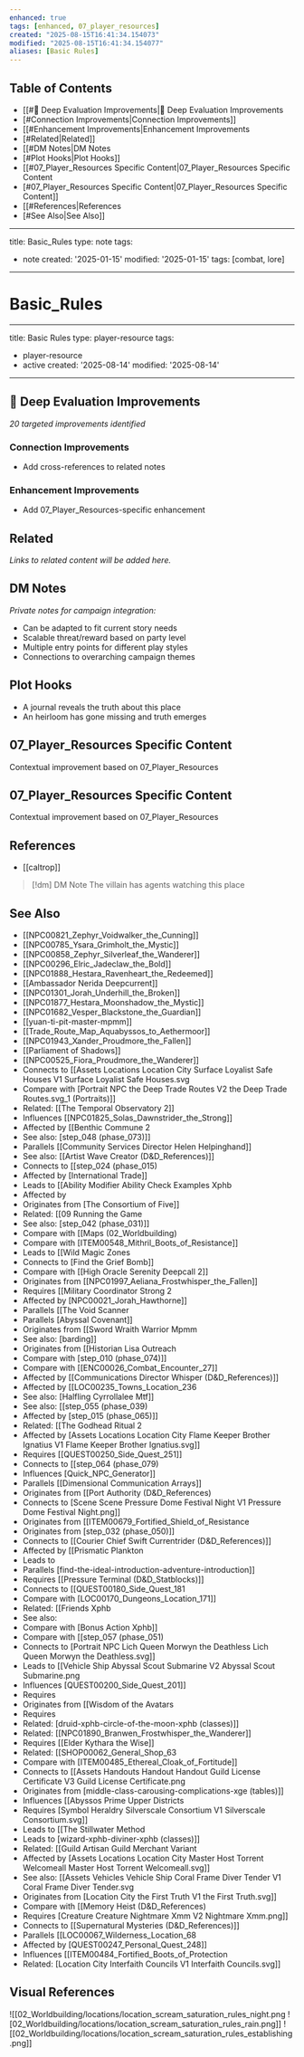 ```yaml
---
enhanced: true
tags: [enhanced, 07_player_resources]
created: "2025-08-15T16:41:34.154073"
modified: "2025-08-15T16:41:34.154077"
aliases: [Basic Rules]
---
```


## Table of Contents
- [[#🔧 Deep Evaluation Improvements|🔧 Deep Evaluation Improvements
- [#Connection Improvements|Connection Improvements]]
- [[#Enhancement Improvements|Enhancement Improvements
- [#Related|Related]]
- [[#DM Notes|DM Notes
- [#Plot Hooks|Plot Hooks]]
- [[#07_Player_Resources Specific Content|07_Player_Resources Specific Content
- [#07_Player_Resources Specific Content|07_Player_Resources Specific Content]]
- [[#References|References
- [#See Also|See Also]]

---
title: Basic_Rules
type: note
tags:
- note
created: '2025-01-15'
modified: '2025-01-15'
tags: [combat, lore]
---

# Basic_Rules

---
title: Basic Rules
type: player-resource
tags:
- player-resource
- active
created: '2025-08-14'
modified: '2025-08-14'
---

## 🔧 Deep Evaluation Improvements

*20 targeted improvements identified*

### Connection Improvements

- Add cross-references to related notes

### Enhancement Improvements

- Add 07_Player_Resources-specific enhancement

## Related

*Links to related content will be added here.*

## DM Notes

*Private notes for campaign integration:*
- Can be adapted to fit current story needs
- Scalable threat/reward based on party level
- Multiple entry points for different play styles
- Connections to overarching campaign themes

## Plot Hooks

- A journal reveals the truth about this place
- An heirloom has gone missing and truth emerges

## 07_Player_Resources Specific Content

Contextual improvement based on 07_Player_Resources

## 07_Player_Resources Specific Content

Contextual improvement based on 07_Player_Resources

## References

- [[caltrop]]

> [!dm] DM Note
> The villain has agents watching this place

## See Also
- [[NPC00821_Zephyr_Voidwalker_the_Cunning]]
- [[NPC00785_Ysara_Grimholt_the_Mystic]]
- [[NPC00858_Zephyr_Silverleaf_the_Wanderer]]
- [[NPC00296_Elric_Jadeclaw_the_Bold]]
- [[NPC01888_Hestara_Ravenheart_the_Redeemed]]
- [[Ambassador Nerida Deepcurrent]]
- [[NPC01301_Jorah_Underhill_the_Broken]]
- [[NPC01877_Hestara_Moonshadow_the_Mystic]]
- [[NPC01682_Vesper_Blackstone_the_Guardian]]
- [[yuan-ti-pit-master-mpmm]]
- [[Trade_Route_Map_Aquabyssos_to_Aethermoor]]
- [[NPC01943_Xander_Proudmore_the_Fallen]]
- [[Parliament of Shadows]]
- [[NPC00525_Fiora_Proudmore_the_Wanderer]]
- Connects to [[Assets Locations Location City Surface Loyalist Safe Houses V1 Surface Loyalist Safe Houses.svg
- Compare with [Portrait NPC the Deep Trade Routes V2 the Deep Trade Routes.svg_1 (Portraits)]]
- Related: [[The Temporal Observatory 2]]
- Influences [[NPC01825_Solas_Dawnstrider_the_Strong]]
- Affected by [[Benthic Commune 2
- See also: [step_048 (phase_073)]]
- Parallels [[Community Services Director Helen Helpinghand]]
- See also: [[Artist Wave Creator (D&D_References)]]
- Connects to [[step_024 (phase_015)
- Affected by [International Trade]]
- Leads to [[Ability Modifier Ability Check Examples Xphb
- Affected by
- Originates from [The Consortium of Five]]
- Related: [[09 Running the Game
- See also: [step_042 (phase_031)]]
- Compare with [[Maps (02_Worldbuilding)
- Compare with [ITEM00548_Mithril_Boots_of_Resistance]]
- Leads to [[Wild Magic Zones
- Connects to [Find the Grief Bomb]]
- Compare with [[High Oracle Serenity Deepcall 2]]
- Originates from [[NPC01997_Aeliana_Frostwhisper_the_Fallen]]
- Requires [[Military Coordinator Strong 2
- Affected by [NPC00021_Jorah_Hawthorne]]
- Parallels [[The Void Scanner
- Parallels [Abyssal Covenant]]
- Originates from [[Sword Wraith Warrior Mpmm
- See also: [barding]]
- Originates from [[Historian Lisa Outreach
- Compare with [step_010 (phase_074)]]
- Compare with [[ENC00026_Combat_Encounter_27]]
- Affected by [[Communications Director Whisper (D&D_References)]]
- Affected by [[LOC00235_Towns_Location_236
- See also: [Halfling Cyrrollalee Mtf]]
- See also: [[step_055 (phase_039)
- Affected by [step_015 (phase_065)]]
- Related: [[The Godhead Ritual 2
- Affected by [Assets Locations Location City Flame Keeper Brother Ignatius V1 Flame Keeper Brother Ignatius.svg]]
- Requires [[QUEST00250_Side_Quest_251]]
- Connects to [[step_064 (phase_079)
- Influences [Quick_NPC_Generator]]
- Parallels [[Dimensional Communication Arrays]]
- Originates from [[Port Authority (D&D_References)
- Connects to [Scene Scene Pressure Dome Festival Night V1 Pressure Dome Festival Night.png]]
- Originates from [[ITEM00679_Fortified_Shield_of_Resistance
- Originates from [step_032 (phase_050)]]
- Connects to [[Courier Chief Swift Currentrider (D&D_References)]]
- Affected by [[Prismatic Plankton
- Leads to
- Parallels [find-the-ideal-introduction-adventure-introduction]]
- Requires [[Pressure Terminal (D&D_Statblocks)]]
- Connects to [[QUEST00180_Side_Quest_181
- Compare with [LOC00170_Dungeons_Location_171]]
- Related: [[Friends Xphb
- See also:
- Compare with [Bonus Action Xphb]]
- Compare with [[step_057 (phase_051)
- Connects to [Portrait NPC Lich Queen Morwyn the Deathless Lich Queen Morwyn the Deathless.svg]]
- Leads to [[Vehicle Ship Abyssal Scout Submarine V2 Abyssal Scout Submarine.png
- Influences [QUEST00200_Side_Quest_201]]
- Requires
- Originates from [[Wisdom of the Avatars
- Requires
- Related: [druid-xphb-circle-of-the-moon-xphb (classes)]]
- Related: [[NPC01890_Branwen_Frostwhisper_the_Wanderer]]
- Requires [[Elder Kythara the Wise]]
- Related: [[SHOP00062_General_Shop_63
- Compare with [ITEM00485_Ethereal_Cloak_of_Fortitude]]
- Connects to [[Assets Handouts Handout Handout Guild License Certificate V3 Guild License Certificate.png
- Originates from [middle-class-carousing-complications-xge (tables)]]
- Influences [[Abyssos Prime Upper Districts
- Requires [Symbol Heraldry Silverscale Consortium V1 Silverscale Consortium.svg]]
- Leads to [[The Stillwater Method
- Leads to [wizard-xphb-diviner-xphb (classes)]]
- Related: [[Guild Artisan Guild Merchant Variant
- Affected by [Assets Locations Location City Master Host Torrent Welcomeall Master Host Torrent Welcomeall.svg]]
- See also: [[Assets Vehicles Vehicle Ship Coral Frame Diver Tender V1 Coral Frame Diver Tender.svg
- Originates from [Location City the First Truth V1 the First Truth.svg]]
- Compare with [[Memory Heist (D&D_References)
- Requires [Creature Creature Nightmare Xmm V2 Nightmare Xmm.png]]
- Connects to [[Supernatural Mysteries (D&D_References)]]
- Parallels [[LOC00067_Wilderness_Location_68
- Affected by [QUEST00247_Personal_Quest_248]]
- Influences [[ITEM00484_Fortified_Boots_of_Protection
- Related: [Location City Interfaith Councils V1 Interfaith Councils.svg]]

## Visual References
![[02_Worldbuilding/locations/location_scream_saturation_rules_night.png
![02_Worldbuilding/locations/location_scream_saturation_rules_rain.png]]
![[02_Worldbuilding/locations/location_scream_saturation_rules_establishing.png]]
